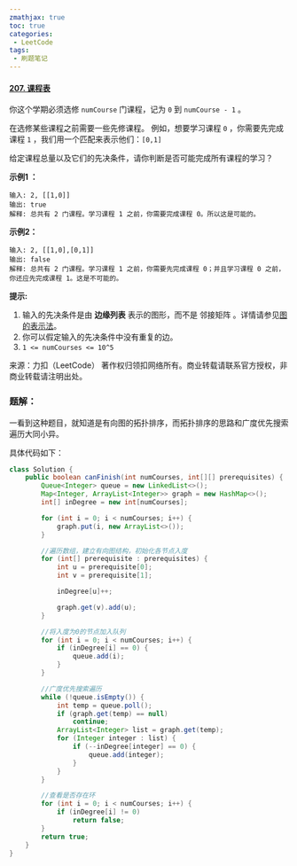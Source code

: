 ```yaml
---
zmathjax: true
toc: true
categories:
 - LeetCode
tags:
 - 刷题笔记
---
```


#### [207. 课程表](https://leetcode-cn.com/problems/course-schedule/)

你这个学期必须选修 `numCourse` 门课程，记为 `0` 到 `numCourse - 1` 。

在选修某些课程之前需要一些先修课程。 例如，想要学习课程 `0` ，你需要先完成课程 `1` ，我们用一个匹配来表示他们：`[0,1]`

给定课程总量以及它们的先决条件，请你判断是否可能完成所有课程的学习？

<!--more-->

**示例1 ：**

```
输入: 2, [[1,0]] 
输出: true
解释: 总共有 2 门课程。学习课程 1 之前，你需要完成课程 0。所以这是可能的。
```

**示例2：**

```
输入: 2, [[1,0],[0,1]]
输出: false
解释: 总共有 2 门课程。学习课程 1 之前，你需要先完成课程 0；并且学习课程 0 之前，你还应先完成课程 1。这是不可能的。
```

**提示:**

1. 输入的先决条件是由 **边缘列表** 表示的图形，而不是 邻接矩阵 。详情请参见[图的表示法](http://blog.csdn.net/woaidapaopao/article/details/51732947)。
2. 你可以假定输入的先决条件中没有重复的边。
3. `1 <= numCourses <= 10^5`

来源：力扣（LeetCode）
著作权归领扣网络所有。商业转载请联系官方授权，非商业转载请注明出处。

### 题解：

一看到这种题目，就知道是有向图的拓扑排序，而拓扑排序的思路和广度优先搜索遍历大同小异。

具体代码如下：

```java
class Solution {
    public boolean canFinish(int numCourses, int[][] prerequisites) {
        Queue<Integer> queue = new LinkedList<>();
        Map<Integer, ArrayList<Integer>> graph = new HashMap<>();
        int[] inDegree = new int[numCourses];

        for (int i = 0; i < numCourses; i++) {
            graph.put(i, new ArrayList<>());
        }

        //遍历数组，建立有向图结构，初始化各节点入度
        for (int[] prerequisite : prerequisites) {
            int u = prerequisite[0];
            int v = prerequisite[1];

            inDegree[u]++;

            graph.get(v).add(u);
        }

        //将入度为0的节点加入队列
        for (int i = 0; i < numCourses; i++) {
            if (inDegree[i] == 0) {
                queue.add(i);
            }
        }

        //广度优先搜索遍历
        while (!queue.isEmpty()) {
            int temp = queue.poll();
            if (graph.get(temp) == null)
                continue;
            ArrayList<Integer> list = graph.get(temp);
            for (Integer integer : list) {
                if (--inDegree[integer] == 0) {
                    queue.add(integer);
                }
            }
        }

        //查看是否存在环
        for (int i = 0; i < numCourses; i++) {
            if (inDegree[i] != 0)
                return false;
        }
        return true;
    }
}
```
